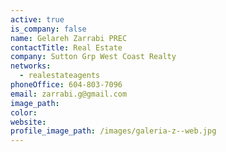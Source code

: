 ```yaml
---
active: true
is_company: false
name: Gelareh Zarrabi PREC
contactTitle: Real Estate
company: Sutton Grp West Coast Realty
networks:
  - realestateagents
phoneOffice: 604-803-7096
email: zarrabi.g@gmail.com
image_path:
color:
website:
profile_image_path: /images/galeria-z--web.jpg
---
```



